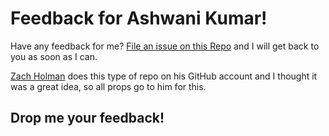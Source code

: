 # Feedback for Ashwani Kumar!

Have any feedback for me? [File an issue on this Repo](https://github.com/TheAshwanik/Feedback/issues/new) and I will get back to
you as soon as I can.

[Zach Holman](http://zachholman.com/) does this type of repo on his GitHub account
and I thought it was a great idea, so all props go to him for this.

## Drop me your feedback!
